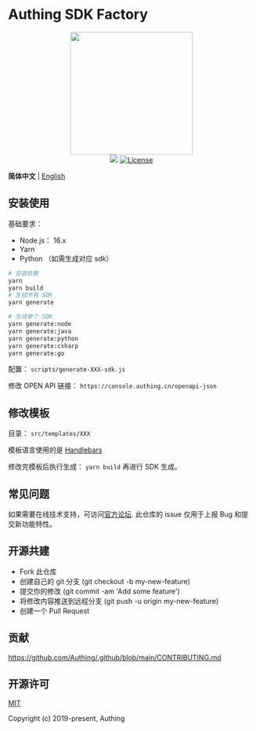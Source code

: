 # Authing SDK Factory

<div align=center>
  <img width="250" src="https://files.authing.co/authing-console/authing-logo-new-20210924.svg" />
</div>

<div align="center">
    <a href="https://forum.authing.cn/" target="_blank"><img src="https://img.shields.io/badge/chat-forum-blue" /></a>
    <a href="https://opensource.org/licenses/MIT" target="_blank"><img src="https://img.shields.io/badge/License-MIT-success" alt="License"></a>
</div>

**简体中文** | [English](./README.md)


## 安装使用

基础要求：

-   Node.js： 16.x
-   Yarn
-   Python （如需生成对应 sdk）

```bash
# 安装依赖
yarn
yarn build
# 生成所有 SDK
yarn generate

# 生成单个 SDK
yarn generate:node
yarn generate:java
yarn generate:python
yarn generate:csharp
yarn generate:go
```

配置： `scripts/generate-XXX-sdk.js`

修改 OPEN API 链接： `https://console.authing.cn/openapi-json`

## 修改模板

目录： `src/templates/XXX`

模板语言使用的是 [Handlebars](https://handlebarsjs.com/)

修改完模板后执行生成： `yarn build` 再进行 SDK 生成。

## 常见问题

如果需要在线技术支持，可访问[官方论坛](https://forum.authing.cn/). 此仓库的 issue 仅用于上报 Bug 和提交新功能特性。

## 开源共建

- Fork 此仓库
- 创建自己的 git 分支 (git checkout -b my-new-feature)
- 提交你的修改 (git commit -am 'Add some feature')
- 将修改内容推送到远程分支 (git push -u origin my-new-feature)
- 创建一个 Pull Request

## 贡献

https://github.com/Authing/.github/blob/main/CONTRIBUTING.md


## 开源许可

[MIT](https://opensource.org/licenses/MIT)

Copyright (c) 2019-present, Authing

